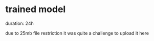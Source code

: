 # trained model 

duration: 24h

due to 25mb file restriction it was quite a challenge to upload it here
